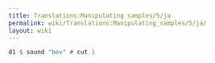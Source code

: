 ```yaml
---
title: Translations:Manipulating samples/5/ja
permalink: wiki/Translations:Manipulating_samples/5/ja/
layout: wiki
---
```


``` Haskell
d1 $ sound "bev" # cut 1
```

